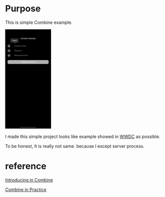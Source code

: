 
# Purpose 

This is simple Combine example. 

![combine](source/combine.gif)

I made this simple project looks like example showed in [WWDC](https://developer.apple.com/videos/play/wwdc2019/721/) as possible. 

To be honest, It is really not same. because I except server process. 


# reference

[Introducing in Combine](https://developer.apple.com/videos/play/wwdc2019/722/)

[Combine in Practice](https://developer.apple.com/videos/play/wwdc2019/721/)
